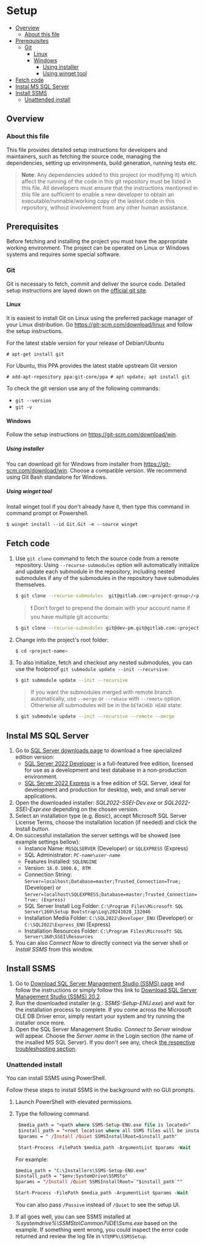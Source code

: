 # Setup

- [Overview](#overview)
  - [About this file](#about-this-file)
- [Prerequisites](#prerequisites)
  - [Git](#git)
    - [Linux](#linux)
    - [Windows](#windows)
      - [Using installer](#using-installer)
      - [Using winget tool](#using-winget-tool)
- [Fetch code](#fetch-code)
- [Instal MS SQL Server](#instal-ms-sql-server)
- [Install SSMS](#install-ssms)
  - [Unattended install](#unattended-install)

## Overview

### About this file
This file provides detailed setup instructions for developers and maintainers, such as fetching the source code, managing the dependencies, setting up environments, build generation, running tests etc.

> **Note**: Any dependencies added to this project (or modifying it) which affect the running of the code in this git repository must be listed in this file. All developers must ensure that the instructions mentioned in this file are sufficient to enable a new developer to obtain an executable/runnable/working copy of the lastest code in this repository, without involvement from any other human assistance.

## Prerequisites
Before fetching and installing the project you must have the appropriate working environment. The project can be operated on Linux or Windows systems and requires some special software.

### Git
Git is necessary to fetch, commit and deliver the source code. Detailed setup instructions are layed down on the [official git site](https://git-scm.com/downloads).

#### Linux
It is easiest to install Git on Linux using the preferred package manager of your Linux distribution. Go https://git-scm.com/download/linux and follow the setup instructions.

For the latest stable version for your release of Debian/Ubuntu
```
# apt-get install git
```
For Ubuntu, this PPA provides the latest stable upstream Git version
```
# add-apt-repository ppa:git-core/ppa # apt update; apt install git
```

To check the git version use any of the following commands:
- `git --version`
- `git -v`

#### Windows
Follow the setup instructions on https://git-scm.com/download/win.

##### Using installer
You can download git for Windows from installer from https://git-scm.com/download/win. Choose a compatible version. We recommend using Git Bash standalone for Windows.

##### Using winget tool
Install winget tool if you don't already have it, then type this command in command prompt or Powershell.
```ps
$ winget install --id Git.Git -e --source winget
```

## Fetch code
1. Use `git clone` command to fetch the source code from a remote repository. Using `--recurse-submodules` option will automatically initialize and update each submodule in the repository, including nested submodules if any of the submodules in the repository have submodules themselves.

    ```sh
    $ git clone --recurse-submodules  git@gitlab.com:<project-group>/<project-name>.git
    ```

    > ❗ Don't forget to prepend the domain with your account name if you have multiple git accounts:

    ```sh
    $ git clone --recurse-submodules git@dev-pm.git@gitlab.com:<project-group>/<project-name>.git
    ```

2. Change into the project's root folder:

    ```sh
    $ cd <project-name>
    ```

3. To also initialize, fetch and checkout any nested submodules, you can use the foolproof `git submodule update --init --recursive`:

    ```sh
    $ git submodule update --init --recursive
    ```

    > If you want the submodules merged with remote branch automatically, use `--merge` or `--rebase` with `--remote` option. Otherwise all submodules will be in the `DETACHED HEAD` state:

    ```sh
    $ git submodule update --init --recursive --remote --merge
    ```

## Instal MS SQL Server
1. Go to [SQL Server downloads page](https://www.microsoft.com/en-us/sql-server/sql-server-downloads) to download a free specialized edition version:
   - [SQL Server 2022 Developer](https://go.microsoft.com/fwlink/p/?linkid=2215158&clcid=0x409&culture=en-us&country=us) is a full-featured free edition, licensed for use as a development and test database in a non-production environment.
   - [SQL Server 2022 Express](https://go.microsoft.com/fwlink/p/?linkid=2216019&clcid=0x409&culture=en-us&country=us) is a free edition of SQL Server, ideal for development and production for desktop, web, and small server applications.
2. Open the downloaded installer: *SQL2022-SSEI-Dev.exe* or *SQL2022-SSEI-Expr.exe* depending on the chosen version.
3. Select an installation type (e.g. *Basic*), accept Microsoft SQL Server License Terms, choose the installation location (if needed) and click the Install button.
4. On successful installation the server settings will be showed (see example settings bellow):
   - Instance Name: `MSSQLSERVER` (Developer) or `SQLEXPRESS` (Express)
   - SQL Administrator: *`PC-name`*`\`*`user-name`*
   - Features Installed: `SQLENGINE`
   - Version: `16.0.1000.6, RTM`
   - Connection String: `Server=localhost;Database=master;Trusted_Connection=True;` (Developer) or `Server=localhost\SQLEXPRESS;Database=master;Trusted_Connection=True; (Express)`
   - SQL Server Install Log Folder: `C:\Program Files\Microsoft SQL Server\160\Setup Bootstrap\Log\20241028_132046`
   - Installation Media Folder: `C:\SQL2022\Developer_ENU` (Developer) or `C:\SQL2022\Express_ENU` (Express)
   - Installation Resources Folder: `C:\Program Files\Microsoft SQL Server\160\SSEI\Resources`
5. You can also *Connect Now* to directly connect via the server shell or *Install SSMS* from this window.

## Install SSMS
1. Go to [Download SQL Server Management Studio (SSMS) page](https://learn.microsoft.com/en-us/sql/ssms/download-sql-server-management-studio-ssms?view=sql-server-ver16) and follow the instructions or simply follow this link to [Download SQL Server Management Studio (SSMS) 20.2](https://aka.ms/ssmsfullsetup).
2. Run the downloaded installer (e.g.: *SSMS-Setup-ENU.exe*) and wait for the installation process to complete. If you come across the Microsoft OLE DB Driver error, simply restart your system and try running the installer once more.
3. Open the SQL Server Management Studio. *Connect to Server* window will appear. Choose the *Server name* in the Login section (the name of the insalled MS SQL Server). If you don't see any, check [the respective troubleshooting section](#ssms-server-connection).

### Unattended install
You can install SSMS using PowerShell.

Follow these steps to install SSMS in the background with no GUI prompts.

1. Launch PowerShell with elevated permissions.

2. Type the following command.

   ```ps
    $media_path = "<path where SSMS-Setup-ENU.exe file is located>"
    $install_path = "<root location where all SSMS files will be installed>"
    $params = " /Install /Quiet SSMSInstallRoot=$install_path"

    Start-Process -FilePath $media_path -ArgumentList $params -Wait
    ```

    For example:
    ```ps
    $media_path = "C:\Installers\SSMS-Setup-ENU.exe"
    $install_path = "$env:SystemDrive\SSMSto"
    $params = "/Install /Quiet SSMSInstallRoot=`"$install_path`""

    Start-Process -FilePath $media_path -ArgumentList $params -Wait
    ```

    You can also pass `/Passive` instead of `/Quiet` to see the setup UI.

3. If all goes well, you can see SSMS installed at *%systemdrive%\SSMSto\Common7\IDE\Ssms.exe* based on the example. If something went wrong, you could inspect the error code returned and review the log file in `%TEMP%\SSMSSetup`.
